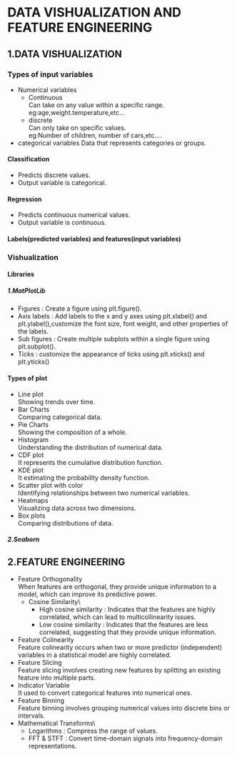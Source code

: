 # DATA VISHUALIZATION AND FEATURE ENGINEERING
## 1.DATA VISHUALIZATION
### Types of input variables
* Numerical variables
  - Continuous\
     Can take on any value within a specific range.\
      eg:age,weight.temperature,etc...
  - discrete\
     Can only take on specific values.\
      eg:Number of children, number of cars,etc....
* categorical variables
    Data that represents categories or groups.
#### Classification 
* Predicts discrete values.
* Output variable is categorical.
#### Regression
* Predicts continuous numerical values.
* Output variable is continuous.
#### Labels(predicted variables) and features(input variables)
### Vishualization
#### Libraries
##### 1.MatPlotLib
  - Figures : Create a figure using plt.figure().
  - Axis labels : Add labels to the x and y axes using plt.xlabel() and plt.ylabel(),customize the font size, font weight, and other properties of the labels.
  - Sub figures : Create multiple subplots within a single figure using plt.subplot().
  - Ticks : customize the appearance of ticks using plt.xticks() and plt.yticks()
#### Types of plot
* Line plot\
    Showing trends over time.
* Bar Charts\
    Comparing categorical data.
* Pie Charts\
    Showing the composition of a whole.
* Histogram\
    Understanding the distribution of numerical data.
* CDF plot\
    It represents the cumulative distribution function.
* KDE plot\
    It estimating the probability density function.
* Scatter plot with color\
     Identifying relationships between two numerical variables.
* Heatmaps\
    Visualizing data across two dimensions.
* Box plots\
    Comparing distributions of data.
##### 2.Seaborn
## 2.FEATURE ENGINEERING
* Feature Orthogonality\
   When features are orthogonal, they provide unique information to a model, which can improve its predictive power.
   * Cosine Similarity\
      - High cosine similarity : Indicates that the features are highly correlated, which can lead to multicollinearity issues.
      - Low cosine similarity : Indicates that the features are less correlated, suggesting that they provide unique information.
* Feature Colinearity\
   Feature colinearity occurs when two or more predictor (independent) variables in a statistical model are highly correlated.
* Feature Slicing\
   Feature slicing involves creating new features by splitting an existing feature into multiple parts.
* Indicator Variable\
   It used to convert categorical features into numerical ones.
* Feature Binning\
   Feature binning involves grouping numerical values into discrete bins or intervals. 
* Mathematical Transforms\
   * Logarithms : 
      Compress the range of values.
   * FFT & STFT : 
      Convert time-domain signals into frequency-domain representations. 
